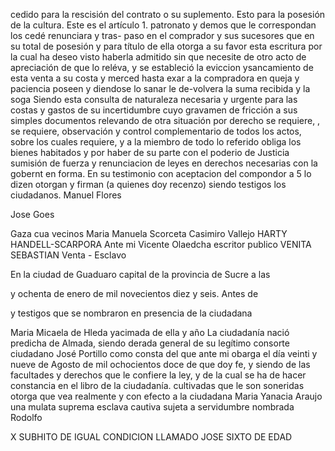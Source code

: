 cedido para la rescisión del contrato o su suplemento.
Esto para la posesión de la cultura. Este es el artículo 1.
patronato y demos que le correspondan los cedé renunciara y tras- paso en el comprador y sus sucesores que en su total de posesión y para título de ella otorga a su favor esta escritura por la cual ha deseo visto haberla admitido sin que necesite de otro
acto de apreciación de que lo reléva, y se estableció la eviccion
ysancamiento de esta venta a su costa y merced hasta
exar a la compradora en queja y paciencia poseen y
diendose lo sanar le de-volvera la suma recibida y la soga
Siendo esta consulta de naturaleza necesaria y urgente para las costas y gastos de su incertidumbre cuyo gravamen de fricción a sus simples documentos relevando de otra situación por derecho se requiere, , se requiere, observación y control complementario de todos los actos, sobre los cuales requiere, y a la
miembro de todo lo referido obliga los bienes habitados y por haber de su parte con el poderio de Justicia sumisión de fuerza y renunciacion de leyes en derechos necesarias con la gobernt en forma. En su testimonio con aceptacion del compondor a 5
lo
dizen
otorgan
y
firman
(a
quienes
doy
recenzo)
siendo
testigos
los
ciudadanos.
Manuel
Flores

Jose
Goes

Gaza
cua
vecinos
Maria
Manuela
Scorceta
Casimiro
Vallejo
HARTY HANDELL-SCARPORA
Ante mi Vicente Olaedcha
escritor publico
VENITA SEBASTIAN
Venta - Esclavo

En la ciudad de Guaduaro capital de la provincia de Sucre a las

y ochenta de enero de mil novecientos diez y seis. Antes de

y testigos que se nombraron en presencia de la ciudadana

Maria Micaela de Hleda yacimada de ella y año
La ciudadanía nació predicha de Almada, siendo derada general de su legítimo consorte ciudadano José Portillo como consta del que ante mi obarga el día veinti y nueve de Agosto de mil ochocientos doce de que doy fe, y siendo de las facultades y derechos que le confiere la ley, y de la cual se ha de hacer constancia en el libro de la ciudadanía.
cultivadas que le son soneridas otorga que vea realmente y con efecto a la ciudadana Maria Yanacia Araujo una mulata suprema esclava cautiva sujeta a servidumbre nombrada Rodolfo

X SUBHITO DE IGUAL CONDICION LLAMADO JOSE SIXTO DE EDAD